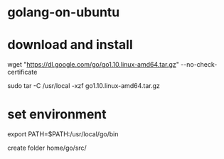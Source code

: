 # golang-on-ubuntu
# download and install
wget "https://dl.google.com/go/go1.10.linux-amd64.tar.gz" --no-check-certificate

sudo tar -C /usr/local  -xzf go1.10.linux-amd64.tar.gz

# set environment
export PATH=$PATH:/usr/local/go/bin

create folder  home/go/src/<projectname> 
